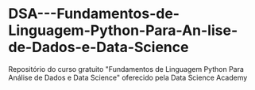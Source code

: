 # DSA---Fundamentos-de-Linguagem-Python-Para-An-lise-de-Dados-e-Data-Science
Repositório do curso gratuito "Fundamentos de Linguagem Python Para Análise de Dados e Data Science" oferecido pela Data Science Academy
